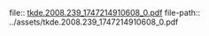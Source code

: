 file:: [tkde.2008.239_1747214910608_0.pdf](../assets/tkde.2008.239_1747214910608_0.pdf)
file-path:: ../assets/tkde.2008.239_1747214910608_0.pdf
